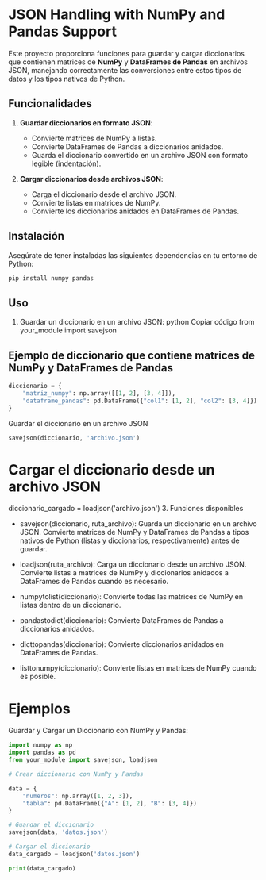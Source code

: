 # JSON Handling with NumPy and Pandas Support

Este proyecto proporciona funciones para guardar y cargar diccionarios que contienen matrices de **NumPy** y **DataFrames de Pandas** en archivos JSON, manejando correctamente las conversiones entre estos tipos de datos y los tipos nativos de Python.

## Funcionalidades

1. **Guardar diccionarios en formato JSON**:
   - Convierte matrices de NumPy a listas.
   - Convierte DataFrames de Pandas a diccionarios anidados.
   - Guarda el diccionario convertido en un archivo JSON con formato legible (indentación).
   
2. **Cargar diccionarios desde archivos JSON**:
   - Carga el diccionario desde el archivo JSON.
   - Convierte listas en matrices de NumPy.
   - Convierte los diccionarios anidados en DataFrames de Pandas.

## Instalación

Asegúrate de tener instaladas las siguientes dependencias en tu entorno de Python:

```bash
pip install numpy pandas
``` 

## Uso
1. Guardar un diccionario en un archivo JSON:
python
Copiar código
from your_module import savejson

## Ejemplo de diccionario que contiene matrices de NumPy y DataFrames de Pandas

```python
diccionario = {
    "matriz_numpy": np.array([[1, 2], [3, 4]]),
    "dataframe_pandas": pd.DataFrame({"col1": [1, 2], "col2": [3, 4]})
}
```

Guardar el diccionario en un archivo JSON
```python
savejson(diccionario, 'archivo.json')
```

# Cargar el diccionario desde un archivo JSON
diccionario_cargado = loadjson('archivo.json')
3. Funciones disponibles
* savejson(diccionario, ruta_archivo): Guarda un diccionario en un archivo JSON. Convierte matrices de NumPy y DataFrames de Pandas a tipos nativos de Python (listas y diccionarios, respectivamente) antes de guardar.

* loadjson(ruta_archivo): Carga un diccionario desde un archivo JSON. Convierte listas a matrices de NumPy y diccionarios anidados a DataFrames de Pandas cuando es necesario.

* numpytolist(diccionario): Convierte todas las matrices de NumPy en listas dentro de un diccionario.

* pandastodict(diccionario): Convierte DataFrames de Pandas a diccionarios anidados.

* dicttopandas(diccionario): Convierte diccionarios anidados en DataFrames de Pandas.

* listtonumpy(diccionario): Convierte listas en matrices de NumPy cuando es posible.

# Ejemplos
Guardar y Cargar un Diccionario con NumPy y Pandas:
```python	
import numpy as np
import pandas as pd
from your_module import savejson, loadjson

# Crear diccionario con NumPy y Pandas

data = {
    "numeros": np.array([1, 2, 3]),
    "tabla": pd.DataFrame({"A": [1, 2], "B": [3, 4]})
}

# Guardar el diccionario
savejson(data, 'datos.json')

# Cargar el diccionario
data_cargado = loadjson('datos.json')

print(data_cargado)
```

